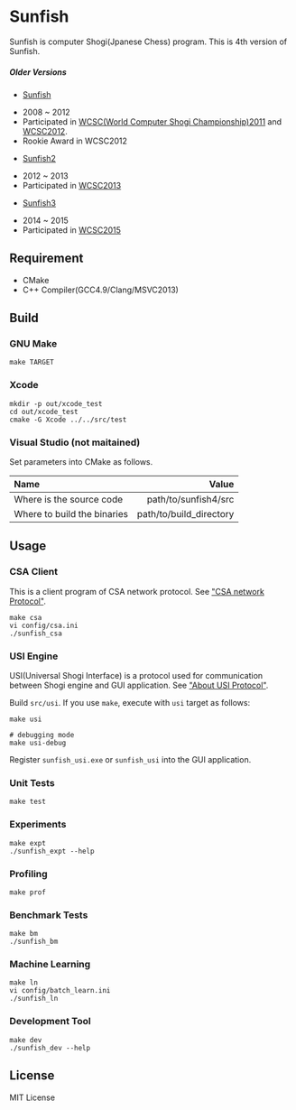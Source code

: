 Sunfish
========

Sunfish is computer Shogi(Jpanese Chess) program. This is 4th version of Sunfish.

##### Older Versions

- [Sunfish](https://github.com/sunfish-shogi/sunfish)
 + 2008 ~ 2012
 + Participated in [WCSC(World Computer Shogi Championship)2011](http://www.computer-shogi.org/wcsc21/) and [WCSC2012](http://www.computer-shogi.org/wcsc22/).
 + Rookie Award in WCSC2012
- [Sunfish2](https://github.com/sunfish-shogi/sunfish2)
 + 2012 ~ 2013
 + Participated in [WCSC2013](http://www.computer-shogi.org/wcsc23/)
- [Sunfish3](https://github.com/sunfish-shogi/sunfish3)
 + 2014 ~ 2015
 + Participated in [WCSC2015](http://www.computer-shogi.org/wcsc25/)

Requirement
-----------

- CMake
- C++ Compiler(GCC4.9/Clang/MSVC2013)

Build
-----

### GNU Make

```
make TARGET
```

### Xcode

```
mkdir -p out/xcode_test
cd out/xcode_test
cmake -G Xcode ../../src/test
```

### Visual Studio (not maitained)

Set parameters into CMake as follows.

| Name                        | Value                   |
|:----------------------------|------------------------:|
| Where is the source code    | path/to/sunfish4/src    |
| Where to build the binaries | path/to/build_directory |

Usage
-----

### CSA Client

This is a client program of CSA network protocol.
See ["CSA network Protocol"](http://www.computer-shogi.org/protocol/).

```
make csa
vi config/csa.ini
./sunfish_csa
```

### USI Engine

USI(Universal Shogi Interface) is a protocol used for communication between Shogi engine and GUI application.
See ["About USI Protocol"](http://www.geocities.jp/shogidokoro/usi.html).

Build `src/usi`.
If you use `make`, execute with `usi` target as follows:

```
make usi

# debugging mode
make usi-debug
```

Register `sunfish_usi.exe` or `sunfish_usi` into the GUI application.

### Unit Tests

```
make test
```

### Experiments

```
make expt
./sunfish_expt --help
```

### Profiling

```
make prof
```

### Benchmark Tests

```
make bm
./sunfish_bm
```

### Machine Learning

```
make ln
vi config/batch_learn.ini
./sunfish_ln
```

### Development Tool

```
make dev
./sunfish_dev --help
```

License
-------

MIT License

